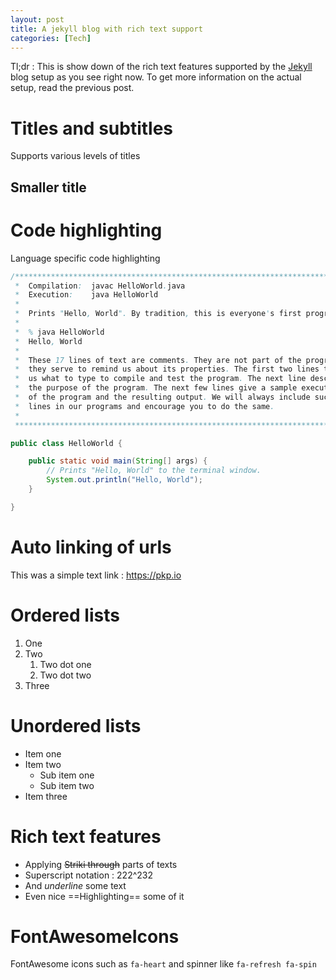 ```yaml
---
layout: post
title: A jekyll blog with rich text support
categories: [Tech]
---
```


Tl;dr : This is show down of the rich text features supported by the [Jekyll][jekyll] blog setup as you see right now.
To get more information on the actual setup, read the previous post.

Titles and subtitles
==============
Supports various levels of titles

Smaller title
-------


Code highlighting
=====
Language specific code highlighting

```java
/******************************************************************************
 *  Compilation:  javac HelloWorld.java
 *  Execution:    java HelloWorld
 *
 *  Prints "Hello, World". By tradition, this is everyone's first program.
 *
 *  % java HelloWorld
 *  Hello, World
 *
 *  These 17 lines of text are comments. They are not part of the program;
 *  they serve to remind us about its properties. The first two lines tell
 *  us what to type to compile and test the program. The next line describes
 *  the purpose of the program. The next few lines give a sample execution
 *  of the program and the resulting output. We will always include such 
 *  lines in our programs and encourage you to do the same.
 *
 ******************************************************************************/

public class HelloWorld {

    public static void main(String[] args) {
        // Prints "Hello, World" to the terminal window.
        System.out.println("Hello, World");
    }

}
```

Auto linking of urls
========
This was a simple text link : https://pkp.io

Ordered lists
======
 1. One
 2. Two
    1. Two dot one
    2. Two dot two
 3. Three
 
Unordered lists
=======
 - Item one
 - Item two
    - Sub item one
    - Sub item two
 - Item three


Rich text features
=========

 - Applying ~~Striki through~~ parts of texts
 - Superscript notation : 222^232
 - And _underline_ some text
 - Even nice ==Highlighting== some of it
 

FontAwesomeIcons
=========
FontAwesome icons such as `fa-heart` and spinner like `fa-refresh fa-spin`


[jekyll]: https://jekyllrb.com/
